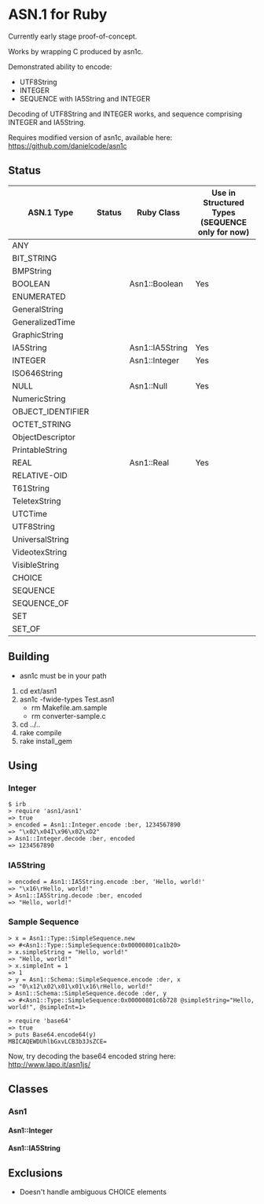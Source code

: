 ASN.1 for Ruby
==============

Currently early stage proof-of-concept.

Works by wrapping C produced by asn1c.

Demonstrated ability to encode:
* UTF8String
* INTEGER
* SEQUENCE with IA5String and INTEGER

Decoding of UTF8String and INTEGER works, and sequence comprising INTEGER and IA5String.

Requires modified version of asn1c, available here:
https://github.com/danielcode/asn1c

Status
------
| ASN.1 Type        | Status      | Ruby Class      | Use in Structured Types (SEQUENCE only for now) |
|-------------------|-------------|-----------------|-------------------------------------------------|
| ANY               |             |                 |                                                 |
| BIT_STRING        |             |                 |                                                 |
| BMPString         |             |                 |                                                 |
| BOOLEAN           |             | Asn1::Boolean   | Yes                                             |
| ENUMERATED        |             |                 |                                                 |
| GeneralString     |             |                 |                                                 |
| GeneralizedTime   |             |                 |                                                 |
| GraphicString     |             |                 |                                                 |
| IA5String         |             | Asn1::IA5String | Yes                                             |
| INTEGER           |             | Asn1::Integer   | Yes                                             |
| ISO646String      |             |                 |                                                 |
| NULL              |             | Asn1::Null      | Yes                                             |
| NumericString     |             |                 |                                                 |
| OBJECT_IDENTIFIER |             |                 |                                                 |
| OCTET_STRING      |             |                 |                                                 |
| ObjectDescriptor  |             |                 |                                                 |
| PrintableString   |             |                 |                                                 |
| REAL              |             | Asn1::Real      | Yes                                             |
| RELATIVE-OID      |             |                 |                                                 |
| T61String         |             |                 |                                                 |
| TeletexString     |             |                 |                                                 |
| UTCTime           |             |                 |                                                 |
| UTF8String        |             |                 |                                                 |
| UniversalString   |             |                 |                                                 |
| VideotexString    |             |                 |                                                 |
| VisibleString     |             |                 |                                                 |
| CHOICE            |             |                 |                                                 |
| SEQUENCE          |             |                 |                                                 |
| SEQUENCE_OF       |             |                 |                                                 |
| SET               |             |                 |                                                 |
| SET_OF            |             |                 |                                                 |


Building
--------
* asn1c must be in your path

1. cd ext/asn1
2. asn1c -fwide-types Test.asn1
   * rm Makefile.am.sample
   * rm converter-sample.c
3. cd ../..
4. rake compile
5. rake install_gem

Using
-------
### Integer
    $ irb
    > require 'asn1/asn1'
    => true
    > encoded = Asn1::Integer.encode :ber, 1234567890
    => "\x02\x04I\x96\x02\xD2"
    > Asn1::Integer.decode :ber, encoded
    => 1234567890

### IA5String
    > encoded = Asn1::IA5String.encode :ber, 'Hello, world!'
    => "\x16\rHello, world!"
    > Asn1::IA5String.decode :ber, encoded
    => "Hello, world!"

### Sample Sequence
    > x = Asn1::Type::SimpleSequence.new
    => #<Asn1::Type::SimpleSequence:0x00000801ca1b20>
    > x.simpleString = "Hello, world!"
    => "Hello, world!"
    > x.simpleInt = 1
    => 1
    > y = Asn1::Schema::SimpleSequence.encode :der, x
    => "0\x12\x02\x01\x01\x16\rHello, world!"
    > Asn1::Schema::SimpleSequence.decode :der, y
    => #<Asn1::Type::SimpleSequence:0x00000801c6b728 @simpleString="Hello, world!", @simpleInt=1>

    > require 'base64'
    => true
    > puts Base64.encode64(y)
    MBICAQEWDUhlbGxvLCB3b3JsZCE=

Now, try decoding the base64 encoded string here: http://www.lapo.it/asn1js/


Classes
-------

### Asn1

#### Asn1::Integer

#### Asn1::IA5String

Exclusions
----------
* Doesn't handle ambiguous CHOICE elements
